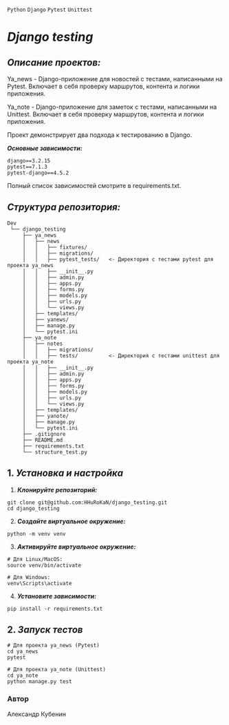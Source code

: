 `Python` `Django` `Pytest` `Unittest`
# **_Django testing_**
## **_Описание проектов:_**
Ya_news - Django-приложение для новостей с тестами, написанными на Pytest. Включает в себя проверку маршрутов, контента и логики приложения.

Ya_note - Django-приложение для заметок с тестами, написанными на Unittest. Включает в себя проверку маршрутов, контента и логики приложения.

Проект демонстрирует два подхода к тестированию в Django.

**_Основные зависимости:_**
```
django==3.2.15
pytest==7.1.3
pytest-django==4.5.2
```
Полный список зависимостей смотрите в requirements.txt.

## **_Структура репозитория:_**
```
Dev
 └── django_testing
     ├── ya_news
     │   ├── news
     │   │   ├── fixtures/
     │   │   ├── migrations/
     │   │   ├── pytest_tests/   <- Директория с тестами pytest для проекта ya_news
     │   │   ├── __init__.py
     │   │   ├── admin.py
     │   │   ├── apps.py
     │   │   ├── forms.py
     │   │   ├── models.py
     │   │   ├── urls.py
     │   │   └── views.py
     │   ├── templates/
     │   ├── yanews/
     │   ├── manage.py
     │   └── pytest.ini
     ├── ya_note
     │   ├── notes
     │   │   ├── migrations/
     │   │   ├── tests/          <- Директория с тестами unittest для проекта ya_note
     │   │   ├── __init__.py
     │   │   ├── admin.py
     │   │   ├── apps.py
     │   │   ├── forms.py
     │   │   ├── models.py
     │   │   ├── urls.py
     │   │   └── views.py
     │   ├── templates/
     │   ├── yanote/
     │   ├── manage.py
     │   └── pytest.ini
     ├── .gitignore
     ├── README.md
     ├── requirements.txt
     └── structure_test.py
```

## 1. **_Установка и настройка_**
1. **_Клонируйте репозиторий:_**
```
git clone git@github.com:HHuRoKaN/django_testing.git
cd django_testing
```
2. **_Создайте виртуальное окружение:_**
```
python -m venv venv
```
3. **_Активируйте виртуальное окружение:_**
```
# Для Linux/MacOS:
source venv/bin/activate

# Для Windows:
venv\Scripts\activate
```
4. **_Установите зависимости:_**
```
pip install -r requirements.txt
```

## 2. **_Запуск тестов_**
```
# Для проекта ya_news (Pytest)
cd ya_news
pytest

# Для проекта ya_note (Unittest)
cd ya_note
python manage.py test
```

### Автор
Александр Кубенин
